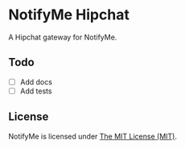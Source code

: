 # NotifyMe Hipchat

A Hipchat gateway for NotifyMe.

## Todo

- [ ] Add docs
- [ ] Add tests

## License

NotifyMe is licensed under [The MIT License (MIT)](LICENSE).
